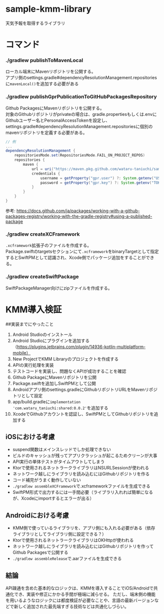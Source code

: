 # sample-kmm-library
天気予報を取得するライブラリ

# コマンド
### ./gradlew publishToMavenLocal 
ローカル端末にMavenリポジトリを公開する。  
アプリ側のsettings.gradle#dependencyResolutionManagement.repositoriesに`mavenLocal()`を追加する必要がある

### ./gradlew publishGprPublicationToGitHubPackagesRepository 
Github PackagesにMavenリポジトリを公開する。  
対象のGithubリポジトリがprivateの場合は、gradle.propertiesもしくは.envにGithubユーザー名とPersonalAccessTokenを設定し、
settings.gradle#dependencyResolutionManagement.repositoriesに個別のmavenリポジトリを定義する必要がある。  

```gradle
// 例
...
dependencyResolutionManagement {
    repositoriesMode.set(RepositoriesMode.FAIL_ON_PROJECT_REPOS)
    repositories {
        maven {
            url = uri("https://maven.pkg.github.com/wataru-taniuchi/sample-kmm-library")
            credentials {
                username = getProperty("gpr.user") ?: System.getenv("USERNAME")
                password = getProperty("gpr.key") ?: System.getenv("TOKEN")
            }
        }
    }
}
```
参考: https://docs.github.com/ja/packages/working-with-a-github-packages-registry/working-with-the-gradle-registry#using-a-published-package

### ./gradlew createXCFramework
`.xcframework`拡張子のファイルを作成する。  
Package.swiftのtargetsセクションにて`.xcframework`をbinaryTargetとして指定するとSwiftPMとして認識され、Xcode側でパッケージ追加をすることができる。

### ./gradlew createSwiftPackage 
SwiftPackageManager向けにzipファイルを作成する。

# KMM導入検証
##実装までにやったこと
1. Android Studioのインストール
2. Android Studioにプラグインを追加する（https://plugins.jetbrains.com/plugin/14936-kotlin-multiplatform-mobile）
3. New ProjectでKMM Libraryのプロジェクトを作成する
4. APIの実行処理を実装
5. テストコードを実装し、問題なくAPIが成功することを確認
6. Github PackageにMavenリポジトリを公開
7. Package.swiftを追加しSwiftPMとして公開
8. Androidアプリ側のsettings.gradleにGithubリポジトリURLをMavenリポジトリとして設定
9. app/build.gradleに`implementation 'com.wataru_taniuchi:shared:0.0.2'`を追加する
10. XcodeでGithubアカウントを認証し、SwiftPMとしてGithubリポジトリを追加する


## iOSにおける考慮
- suspend関数はメインスレッドでしか処理できない
- ビルドのキャッシュが残ってアプリクラッシュが起こるためクリーンが大事
- API実行の単体テストがタイムアウトしてしまう
- Ktorで使用されるネットラークライブラリはNSURLSessionが使われる
- ネットワーク越しにライブラリを読み込むにはGithubリポジトリを作る
- コード補完がうまく動作していない
- `./gradlew assembleXCFramework`で.xcframeworkファイルを生成できる
- SwiftPM形式で出力するには一手間必要（ライブラリ入れれば簡単になるが、Xcodeにimportするとエラーが出る）


## Androidにおける考慮
- KMM側で使っているライブラリを、アプリ側にも入れる必要がある（依存ライブラリとしてライブラリ側に設定できる？）
- Ktorで使用されるネットラークライブラリはOKHttpが使われる
- ネットワーク越しにライブラリを読み込むにはGithubリポジトリを作ってGithub Packagesで公開する
- `./gradlew assembleRelease`で.aarファイルを生成できる

## 結論
API疎通を含めた基本的なロジックは、KMMを導入することでiOS/Androidで共通化でき、実装や修正にかかる手間が極端に減らせる。
ただし、端末側の機能を用いるようなロジックには都度検証が必要なことや、言語の最新バージョンなどで新しく追加された最先端すぎる技術などは共通化しづらい。

